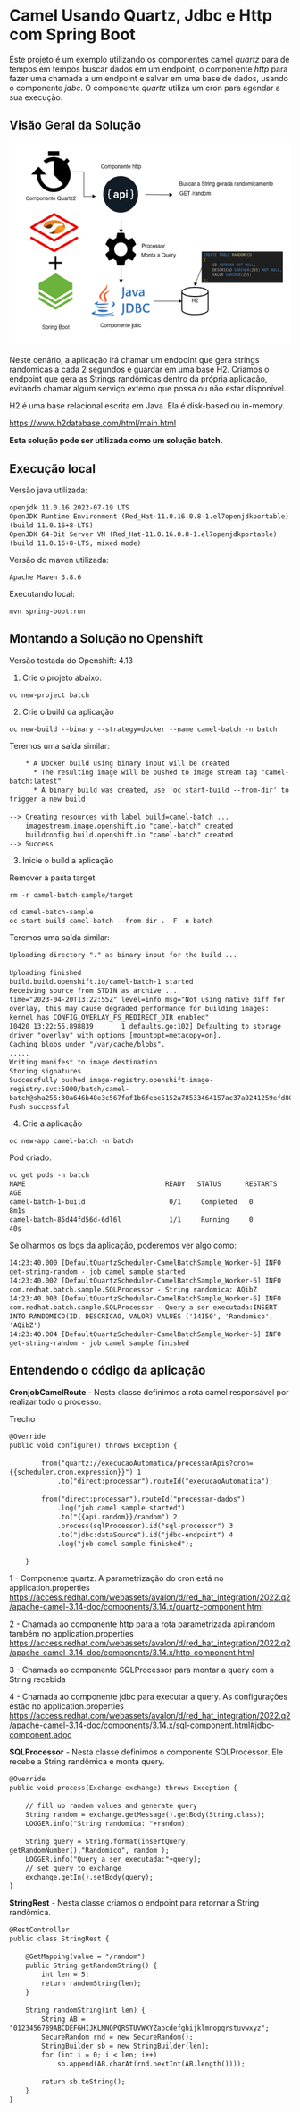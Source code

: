 # Camel Usando Quartz, Jdbc e Http com Spring Boot

Este projeto é um exemplo utilizando os componentes camel *quartz* para de tempos em tempos buscar dados em um endpoint, o componente *http* para fazer uma chamada a um endpoint e salvar em uma base de dados, usando o componente *jdbc*. O componente *quartz* utiliza um cron para agendar a sua execução.   

## Visão Geral da Solução
![architecture](./assets/01.png)

Neste cenário, a aplicação irá chamar um endpoint que gera strings randomicas a cada 2 segundos e guardar em uma base H2. Criamos o endpoint que gera as Strings randômicas dentro da própria aplicação, evitando chamar algum serviço externo que possa ou não estar disponível.   

H2 é uma base relacional escrita em Java. Ela é disk-based ou in-memory.    

https://www.h2database.com/html/main.html    

**Esta solução pode ser utilizada como um solução batch.**   

## Execução local

Versão java utilizada:   
~~~
openjdk 11.0.16 2022-07-19 LTS
OpenJDK Runtime Environment (Red_Hat-11.0.16.0.8-1.el7openjdkportable) (build 11.0.16+8-LTS)
OpenJDK 64-Bit Server VM (Red_Hat-11.0.16.0.8-1.el7openjdkportable) (build 11.0.16+8-LTS, mixed mode)
~~~
   
Versão do maven utilizada:   
~~~
Apache Maven 3.8.6
~~~
   
Executando local:   
~~~
mvn spring-boot:run
~~~

## Montando a Solução no Openshift

Versão testada do Openshift: 4.13

1. Crie o projeto abaixo:

~~~
oc new-project batch
~~~

2. Crie o build da aplicação
~~~
oc new-build --binary --strategy=docker --name camel-batch -n batch
~~~

Teremos uma saída similar:
~~~
    * A Docker build using binary input will be created
      * The resulting image will be pushed to image stream tag "camel-batch:latest"
      * A binary build was created, use 'oc start-build --from-dir' to trigger a new build

--> Creating resources with label build=camel-batch ...
    imagestream.image.openshift.io "camel-batch" created
    buildconfig.build.openshift.io "camel-batch" created
--> Success
~~~ 

3. Inicie o build a aplicação

Remover a pasta target
~~~
rm -r camel-batch-sample/target 
~~~

~~~
cd camel-batch-sample
oc start-build camel-batch --from-dir . -F -n batch
~~~

Teremos uma saída similar:

~~~
Uploading directory "." as binary input for the build ...

Uploading finished
build.build.openshift.io/camel-batch-1 started
Receiving source from STDIN as archive ...
time="2023-04-20T13:22:55Z" level=info msg="Not using native diff for overlay, this may cause degraded performance for building images: kernel has CONFIG_OVERLAY_FS_REDIRECT_DIR enabled"
I0420 13:22:55.898839       1 defaults.go:102] Defaulting to storage driver "overlay" with options [mountopt=metacopy=on].
Caching blobs under "/var/cache/blobs".
.....
Writing manifest to image destination
Storing signatures
Successfully pushed image-registry.openshift-image-registry.svc:5000/batch/camel-batch@sha256:30a646b48e3c567faf1b6febe5152a78533464157ac37a9241259efd80359320
Push successful
~~~ 

4. Crie a aplicação
~~~
oc new-app camel-batch -n batch
~~~

Pod criado.
~~~
oc get pods -n batch
NAME                                   READY   STATUS      RESTARTS   AGE
camel-batch-1-build                     0/1     Completed   0          8m1s
camel-batch-85d44fd56d-6dl6l            1/1     Running     0          40s
~~~

Se olharmos os logs da aplicação, poderemos ver algo como:
~~~
14:23:40.000 [DefaultQuartzScheduler-CamelBatchSample_Worker-6] INFO get-string-random - job camel sample started
14:23:40.002 [DefaultQuartzScheduler-CamelBatchSample_Worker-6] INFO com.redhat.batch.sample.SQLProcessor - String randomica: AQibZ
14:23:40.003 [DefaultQuartzScheduler-CamelBatchSample_Worker-6] INFO com.redhat.batch.sample.SQLProcessor - Query a ser executada:INSERT INTO RANDOMICO(ID, DESCRICAO, VALOR) VALUES ('14150', 'Randomico', 'AQibZ')
14:23:40.004 [DefaultQuartzScheduler-CamelBatchSample_Worker-6] INFO get-string-random - job camel sample finished
~~~

## Entendendo o código da aplicação

**CronjobCamelRoute** - Nesta classe definimos a rota camel responsável por realizar todo o processo:

Trecho
~~~
@Override
public void configure() throws Exception {
        
        from("quartz://execucaoAutomatica/processarApis?cron={{scheduler.cron.expression}}") 1
            .to("direct:processar").routeId("execucaoAutomatica");
        
        from("direct:processar").routeId("processar-dados")
            .log("job camel sample started")
            .to("{{api.random}}/random") 2
            .process(sqlProcessor).id("sql-processor") 3
            .to("jdbc:dataSource").id("jdbc-endpoint") 4
            .log("job camel sample finished");

    }
~~~

1 - Componente quartz. A parametrização do cron está no application.properties   
https://access.redhat.com/webassets/avalon/d/red_hat_integration/2022.q2/apache-camel-3.14-doc/components/3.14.x/quartz-component.html   

2 - Chamada ao componente http para a rota parametrizada api.random também no application.properties   
https://access.redhat.com/webassets/avalon/d/red_hat_integration/2022.q2/apache-camel-3.14-doc/components/3.14.x/http-component.html   

3 - Chamada ao componente SQLProcessor para montar a query com a String recebida   
   
4 - Chamada ao componente jdbc para executar a query. As configurações estão no application.properties   
https://access.redhat.com/webassets/avalon/d/red_hat_integration/2022.q2/apache-camel-3.14-doc/components/3.14.x/sql-component.html#jdbc-component.adoc   

**SQLProcessor** - Nesta classe definimos o componente SQLProcessor. Ele recebe a String randômica e monta query.

~~~
@Override
public void process(Exchange exchange) throws Exception {

    // fill up random values and generate query
    String random = exchange.getMessage().getBody(String.class);
    LOGGER.info("String randomica: "+random);
        
    String query = String.format(insertQuery, getRandomNumber(),"Randomico", random );
    LOGGER.info("Query a ser executada:"+query);
    // set query to exchange
    exchange.getIn().setBody(query);
}
~~~    

**StringRest** - Nesta classe criamos o endpoint para retornar a String randômica.
~~~    
@RestController
public class StringRest {

    @GetMapping(value = "/random")
    public String getRandomString() {
        int len = 5;
        return randomString(len);
    }

    String randomString(int len) {
        String AB = "0123456789ABCDEFGHIJKLMNOPQRSTUVWXYZabcdefghijklmnopqrstuvwxyz";
        SecureRandom rnd = new SecureRandom();
        StringBuilder sb = new StringBuilder(len);
        for (int i = 0; i < len; i++)
            sb.append(AB.charAt(rnd.nextInt(AB.length())));

        return sb.toString();
    }
}
~~~    
